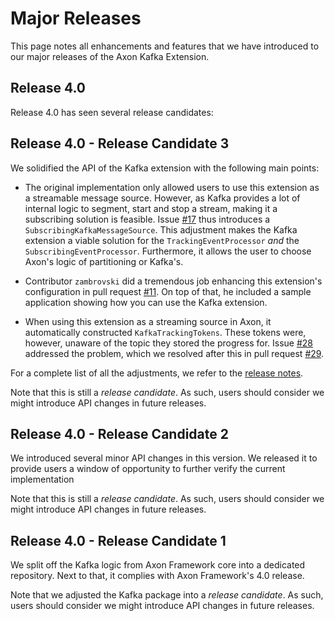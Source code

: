 # Major Releases

This page notes all enhancements and features that we have introduced to our major releases of the Axon Kafka Extension.

## Release 4.0

Release 4.0 has seen several release candidates:

## Release 4.0 - Release Candidate 3

We solidified the API of the Kafka extension with the following main points:

* The original implementation only allowed users to use this extension as a streamable message source.
  However, as Kafka provides a lot of internal logic to segment, start and stop a stream, making it a subscribing solution is feasible.
  Issue [#17](https://github.com/AxonFramework/extension-kafka/issues/17) thus introduces a `SubscribingKafkaMessageSource`.
  This adjustment makes the Kafka extension a viable solution for the `TrackingEventProcessor` *and* the `SubscribingEventProcessor`.
  Furthermore, it allows the user to choose Axon's logic of partitioning or Kafka's.

* Contributor `zambrovski` did a tremendous job enhancing this extension's configuration in pull request [#11](https://github.com/AxonFramework/extension-kafka/pull/11).
  On top of that, he included a sample application showing how you can use the Kafka extension.

* When using this extension as a streaming source in Axon, it automatically constructed `KafkaTrackingTokens`.
  These tokens were, however, unaware of the topic they stored the progress for.
  Issue [#28](https://github.com/AxonFramework/extension-kafka/issues/28) addressed the problem, which we resolved after this in pull request [#29](https://github.com/AxonFramework/extension-kafka/pull/29).

For a complete list of all the adjustments, we refer to the [release notes](https://github.com/AxonFramework/extension-kafka/releases/tag/axon-kafka-4.0).

Note that this is still a _release candidate_.
As such, users should consider we might introduce API changes in future releases.

## Release 4.0 - Release Candidate 2

We introduced several minor API changes in this version.
We released it to provide users a window of opportunity to further verify the current implementation

Note that this is still a _release candidate_.
As such, users should consider we might introduce API changes in future releases.

## Release 4.0 - Release Candidate 1

We split off the Kafka logic from Axon Framework core into a dedicated repository.
Next to that, it complies with Axon Framework's 4.0 release.

Note that we adjusted the Kafka package into a _release candidate_.
As such, users should consider we might introduce API changes in future releases.

